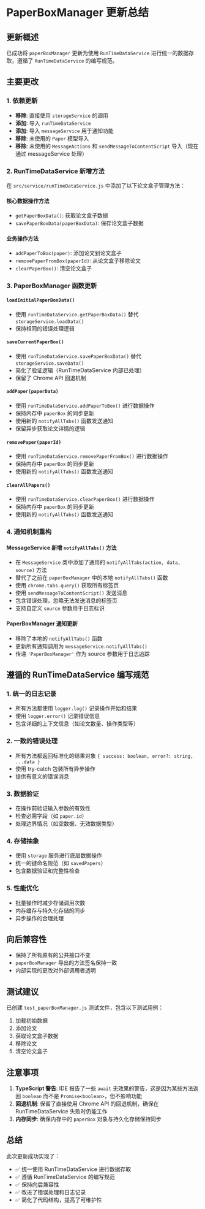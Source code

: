 # PaperBoxManager 更新总结

## 更新概述

已成功将 `paperBoxManager` 更新为使用 `RunTimeDataService` 进行统一的数据存取，遵循了 `RunTimeDataService` 的编写规范。

## 主要更改

### 1. 依赖更新
- **移除**: 直接使用 `storageService` 的调用
- **添加**: 导入 `runTimeDataService`
- **添加**: 导入 `messageService` 用于通知功能
- **移除**: 未使用的 `Paper` 模型导入
- **移除**: 未使用的 `MessageActions` 和 `sendMessageToContentScript` 导入（现在通过 messageService 处理）

### 2. RunTimeDataService 新增方法

在 `src/service/runTimeDataService.js` 中添加了以下论文盒子管理方法：

#### 核心数据操作方法
- `getPaperBoxData()`: 获取论文盒子数据
- `savePaperBoxData(paperBoxData)`: 保存论文盒子数据

#### 业务操作方法
- `addPaperToBox(paper)`: 添加论文到论文盒子
- `removePaperFromBox(paperId)`: 从论文盒子移除论文
- `clearPaperBox()`: 清空论文盒子

### 3. PaperBoxManager 函数更新

#### `loadInitialPaperBoxData()`
- 使用 `runTimeDataService.getPaperBoxData()` 替代 `storageService.loadData()`
- 保持相同的错误处理逻辑

#### `saveCurrentPaperBox()`
- 使用 `runTimeDataService.savePaperBoxData()` 替代 `storageService.saveData()`
- 简化了验证逻辑（RunTimeDataService 内部已处理）
- 保留了 Chrome API 回退机制

#### `addPaper(paperData)`
- 使用 `runTimeDataService.addPaperToBox()` 进行数据操作
- 保持内存中 `paperBox` 的同步更新
- 使用新的 `notifyAllTabs()` 函数发送通知
- 保留异步获取论文详情的逻辑

#### `removePaper(paperId)`
- 使用 `runTimeDataService.removePaperFromBox()` 进行数据操作
- 保持内存中 `paperBox` 的同步更新
- 使用新的 `notifyAllTabs()` 函数发送通知

#### `clearAllPapers()`
- 使用 `runTimeDataService.clearPaperBox()` 进行数据操作
- 保持内存中 `paperBox` 的同步更新
- 使用新的 `notifyAllTabs()` 函数发送通知

### 4. 通知机制重构

#### MessageService 新增 `notifyAllTabs()` 方法
- 在 `MessageService` 类中添加了通用的 `notifyAllTabs(action, data, source)` 方法
- 替代了之前在 `paperBoxManager` 中的本地 `notifyAllTabs()` 函数
- 使用 `chrome.tabs.query()` 获取所有标签页
- 使用 `sendMessageToContentScript()` 发送消息
- 包含错误处理，忽略无法发送消息的标签页
- 支持自定义 `source` 参数用于日志标识

#### PaperBoxManager 通知更新
- 移除了本地的 `notifyAllTabs()` 函数
- 更新所有通知调用为 `messageService.notifyAllTabs()`
- 传递 `'PaperBoxManager'` 作为 source 参数用于日志追踪

## 遵循的 RunTimeDataService 编写规范

### 1. 统一的日志记录
- 所有方法都使用 `logger.log()` 记录操作开始和结果
- 使用 `logger.error()` 记录错误信息
- 包含详细的上下文信息（如论文数量、操作类型等）

### 2. 一致的错误处理
- 所有方法都返回标准化的结果对象 `{ success: boolean, error?: string, ...data }`
- 使用 try-catch 包装所有异步操作
- 提供有意义的错误消息

### 3. 数据验证
- 在操作前验证输入参数的有效性
- 检查必需字段（如 `paper.id`）
- 处理边界情况（如空数据、无效数据类型）

### 4. 存储抽象
- 使用 `storage` 服务进行底层数据操作
- 统一的键命名规范（如 `savedPapers`）
- 包含数据验证和完整性检查

### 5. 性能优化
- 批量操作时减少存储调用次数
- 内存缓存与持久化存储的同步
- 异步操作的合理处理

## 向后兼容性

- 保持了所有原有的公共接口不变
- `paperBoxManager` 导出的方法签名保持一致
- 内部实现的更改对外部调用者透明

## 测试建议

已创建 `test_paperBoxManager.js` 测试文件，包含以下测试用例：
1. 加载初始数据
2. 添加论文
3. 获取论文盒子数据
4. 移除论文
5. 清空论文盒子

## 注意事项

1. **TypeScript 警告**: IDE 报告了一些 `await` 无效果的警告，这是因为某些方法返回 `boolean` 而不是 `Promise<boolean>`，但不影响功能
2. **回退机制**: 保留了直接使用 Chrome API 的回退机制，确保在 RunTimeDataService 失败时仍能工作
3. **内存同步**: 确保内存中的 `paperBox` 对象与持久化存储保持同步

## 总结

此次更新成功实现了：
- ✅ 统一使用 RunTimeDataService 进行数据存取
- ✅ 遵循 RunTimeDataService 的编写规范
- ✅ 保持向后兼容性
- ✅ 改进了错误处理和日志记录
- ✅ 简化了代码结构，提高了可维护性
